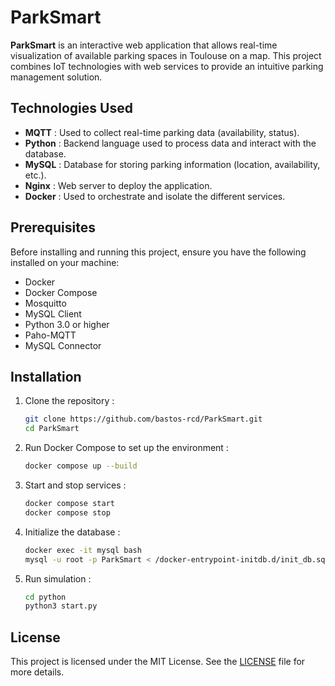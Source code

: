 # ParkSmart

**ParkSmart** is an interactive web application that allows real-time visualization of available parking spaces in Toulouse on a map. This project combines IoT technologies with web services to provide an intuitive parking management solution.

## Technologies Used

- **MQTT** : Used to collect real-time parking data (availability, status).
- **Python** : Backend language used to process data and interact with the database.
- **MySQL** : Database for storing parking information (location, availability, etc.).
- **Nginx** : Web server to deploy the application.
- **Docker** : Used to orchestrate and isolate the different services.

## Prerequisites

Before installing and running this project, ensure you have the following installed on your machine:

- Docker
- Docker Compose
- Mosquitto
- MySQL Client
- Python 3.0 or higher
- Paho-MQTT
- MySQL Connector

## Installation

1. Clone the repository :

   ```bash
   git clone https://github.com/bastos-rcd/ParkSmart.git
   cd ParkSmart
   ```

2. Run Docker Compose to set up the environment :

   ```bash
   docker compose up --build
   ```

3. Start and stop services :

   ```bash
   docker compose start
   docker compose stop
   ```

4. Initialize the database :

   ```bash
   docker exec -it mysql bash
   mysql -u root -p ParkSmart < /docker-entrypoint-initdb.d/init_db.sql
   ```

5. Run simulation :

   ```bash
   cd python
   python3 start.py
   ```

## License

This project is licensed under the MIT License. See the [LICENSE](https://github.com/bastos-rcd/ParkSmart/blob/master/LICENSE) file for more details.
